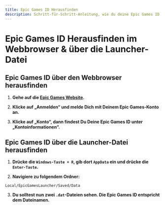 ```yaml
---
title: Epic Games ID Herausfinden
description: Schritt-für-Schritt-Anleitung, wie du deine Epic Games ID herausfindest.
---
```


# Epic Games ID Herausfinden im Webbrowser & über die Launcher-Datei

## Epic Games ID über den Webbrowser herausfinden

1. <strong>Gehe auf die [Epic Games Website](https://www.epicgames.com/site/home).</strong>

2. <strong>Klicke auf „Anmelden“ und melde Dich mit Deinem Epic Games-Konto an.</strong>

3. <strong>Klicke auf „Konto“, dann findest Du Deine Epic Games ID unter „Kontoinformationen“.</strong>

## Epic Games ID über die Launcher-Datei herausfinden

1. <strong>Drücke die ```Windows-Taste + R```, gib dort ```AppData``` ein und drücke die ```Enter-Taste```.</strong>

2. <strong>Navigiere zu folgendem Ordner:</strong>

```
Local/EpicGamesLauncher/Saved/Data
```

3. <strong>Du solltest nun zwei ```.dat```-Dateien sehen. Die Epic Games ID entspricht dem Dateinamen.</strong>
